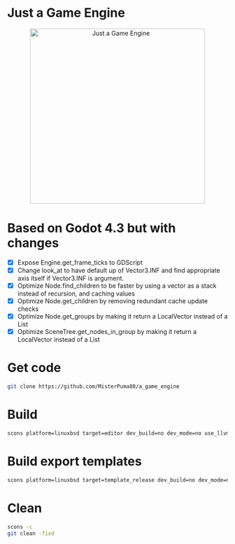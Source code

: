# Just a Game Engine

<p align="center">
  <a href="https://github.com/MisterPuma80/a_game_engine">
    <img src="logo_outlined.svg" width="400" alt="Just a Game Engine">
  </a>
</p>

# Based on Godot 4.3 but with changes
* [x] Expose Engine.get_frame_ticks to GDScript
* [x] Change look_at to have default up of Vector3.INF and find appropriate axis itself if Vector3.INF is argument.
* [x] Optimize Node.find_children to be faster by using a vector as a stack instead of recursion, and caching values
* [X] Optimize Node.get_children by removing redundant cache update checks
* [X] Optimize Node.get_groups by making it return a LocalVector instead of a List
* [X] Optimize SceneTree.get_nodes_in_group by making it return a LocalVector instead of a List

# Get code

```sh
git clone https://github.com/MisterPuma80/a_game_engine
```


# Build

```sh
scons platform=linuxbsd target=editor dev_build=no dev_mode=no use_llvm=yes linker=mold tests=yes -j 16
```

# Build export templates

```sh
scons platform=linuxbsd target=template_release dev_build=no dev_mode=no use_llvm=yes linker=mold -j 16
```


# Clean

```sh
scons -c
git clean -fixd
```

